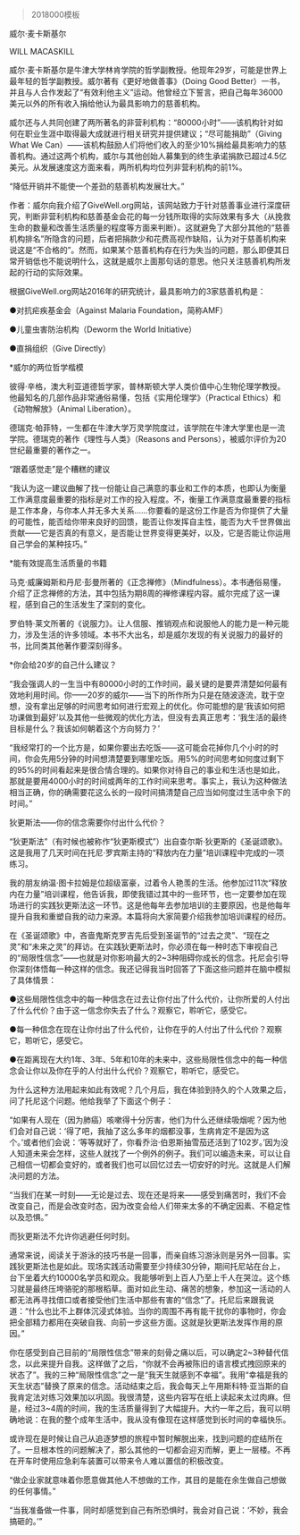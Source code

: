 # 
> 2018000模板



威尔·麦卡斯基尔


WILL MACASKILL


威尔·麦卡斯基尔是牛津大学林肯学院的哲学副教授。他现年29岁，可能是世界上最年轻的哲学副教授。威尔著有《更好地做善事》（Doing Good Better）一书，并且与人合作发起了“有效利他主义”运动。他曾经立下誓言，把自己每年36000美元以外的所有收入捐给他认为最具影响力的慈善机构。

威尔还与人共同创建了两所著名的非营利机构：“80000小时”——该机构针对如何在职业生涯中取得最大成就进行相关研究并提供建议；“尽可能捐助”（Giving What We Can）——该机构鼓励人们将他们收入的至少10%捐给最具影响力的慈善机构。通过这两个机构，威尔与其他创始人募集到的终生承诺捐款已超过4.5亿美元。从发展速度这方面来看，两所机构均位列非营利机构的前1%。


“降低开销并不能使一个差劲的慈善机构发展壮大。”




作者：威尔向我介绍了GiveWell.org网站，该网站致力于针对慈善事业进行深度研究，判断非营利机构和慈善基金会花的每一分钱所取得的实际效果有多大（从挽救生命的数量和改善生活质量的程度等方面来判断）。这就避免了大部分其他的“慈善机构排名”所隐含的问题，后者把捐款少和花费高视作缺陷，认为对于慈善机构来说这是“不合格的”。然而，如果某个慈善机构存在行为失当的问题，那么即便其日常开销低也不能说明什么，这就是威尔上面那句话的意思。他只关注慈善机构所发起的行动的实际效果。


根据GiveWell.org网站2016年的研究统计，最具影响力的3家慈善机构是：


●对抗疟疾基金会（Against Malaria Foundation，简称AMF）

●儿童虫害防治机构（Deworm the World Initiative）

●直捐组织（Give Directly）

*威尔的两位哲学楷模

彼得·辛格，澳大利亚道德哲学家，普林斯顿大学人类价值中心生物伦理学教授。他最知名的几部作品非常通俗易懂，包括《实用伦理学》（Practical Ethics）和《动物解放》（Animal Liberation）。

德瑞克·帕菲特，一生都在牛津大学万灵学院度过，该学院在牛津大学里也是一流学院。德瑞克的著作《理性与人类》（Reasons and Persons），被威尔评价为20世纪最重要的著作之一。


“跟着感觉走”是个糟糕的建议

“我认为这一建议曲解了找一份能让自己满意的事业和工作的本质，也即认为衡量工作满意度最重要的指标是对工作的投入程度。不，衡量工作满意度最重要的指标是工作本身，与你本人并无多大关系……你要看的是这份工作是否为你提供了大量的可能性，能否给你带来良好的回馈，能否让你发挥自主性，能否为大千世界做出贡献——它是否真的有意义，是否能让世界变得更美好，以及，它是否能让你运用自己学会的某种技巧。”

*能有效提高生活质量的书籍

马克·威廉姆斯和丹尼·彭曼所著的《正念禅修》（Mindfulness）。本书通俗易懂，介绍了正念禅修的方法，其中包括为期8周的禅修课程内容。威尔完成了这一课程，感到自己的生活发生了深刻的变化。

罗伯特·莱文所著的《说服力》。让人信服、推销观点和说服他人的能力是一种元能力，涉及生活的许多领域。本书不大出名，却是威尔发现的有关说服力的最好的书，比同类其他著作要深刻得多。

*你会给20岁的自己什么建议？

“我会强调人的一生当中有80000小时的工作时间，最关键的是要弄清楚如何最有效地利用时间。你——20岁的威尔——当下的所作所为只是在随波逐流，耽于空想，没有拿出足够的时间思考如何进行宏观上的优化。你可能想的是‘我该如何把功课做到最好’以及其他一些微观的优化方法，但没有去真正思考：‘我生活的最终目标是什么？我该如何朝着这个方向努力？’

“我经常打的一个比方是，如果你要出去吃饭——这可能会花掉你几个小时的时间，你会先用5分钟的时间想清楚要到哪里吃饭。用5%的时间思考如何度过剩下的95%的时间看起来是很合情合理的。如果你对待自己的事业和生活也是如此，那就是要用4000小时的时间或两年的工作时间来思考。事实上，我认为这种做法相当正确，你的确需要花这么长的一段时间搞清楚自己应当如何度过生活中余下的时间。”





狄更斯法——你的信念需要你付出什么代价？


“狄更斯法”（有时候也被称作“狄更斯模式”）出自查尔斯·狄更斯的《圣诞颂歌》。这是我用了几天时间在托尼·罗宾斯主持的“释放内在力量”培训课程中完成的一项练习。

我的朋友纳温·图卡拉姆是位超级富豪，过着令人艳羡的生活。他参加过11次“释放内在力量”培训课程，他告诉我，即使我错过其中的一些环节，也一定要参加在现场进行的实践狄更斯法这一环节。这是他每年去参加培训的主要原因，也是他每年提升自我和重塑自我的动力来源。本篇将向大家简要介绍我参加培训课程的经历。

在《圣诞颂歌》中，吝啬鬼斯克罗吉先后受到圣诞节的“过去之灵”、“现在之灵”和“未来之灵”的拜访。在实践狄更斯法时，你必须在每一种时态下审视自己的“局限性信念”——也就是对你影响最大的2~3种阻碍你成长的信念。托尼会引导你深刻体悟每一种这样的信念。我还记得我当时回答了下面这些问题并在脑中模拟了具体情景：


●这些局限性信念中的每一种信念在过去让你付出了什么代价，让你所爱的人付出了什么代价？由于这一信念你失去了什么？观察它，聆听它，感受它。

●每一种信念在现在让你付出了什么代价，让你在乎的人付出了什么代价？观察它，聆听它，感受它。

●在距离现在大约1年、3年、5年和10年的未来中，这些局限性信念中的每一种信念会让你以及你在乎的人付出什么代价？观察它，聆听它，感受它。


为什么这种方法用起来如此有效呢？几个月后，我在体验到持久的个人效果之后，问了托尼这个问题。他给我举了下面这个例子：

“如果有人现在（因为肺癌）咳嗽得十分厉害，他们为什么还继续吸烟呢？因为他们会对自己说：‘得了吧，我抽了这么多年的烟都没事，生病肯定不是因为这个。’或者他们会说：‘等等就好了，你看乔治·伯恩斯抽雪茄还活到了102岁。’因为没人知道未来会怎样，这些人就找了一个例外的例子。我们可以编造未来，可以让自己相信一切都会变好的，或者我们也可以回忆过去一切安好的时光。这就是人们解决问题的方法。

“当我们在某一时刻——无论是过去、现在还是将来——感受到痛苦时，我们不会改变自己，而是会改变时态，因为改变会给人们带来太多的不确定因素、不稳定性以及恐惧。”

而狄更斯法不允许你逃避任何时刻。

通常来说，阅读关于游泳的技巧书是一回事，而亲自练习游泳则是另外一回事。实践狄更斯法也是如此。现场实践活动需要至少持续30分钟，期间托尼站在台上，台下坐着大约10000名学员和观众。我能够听到上百人乃至上千人在哭泣。这个练习就是最终压垮骆驼的那根稻草。面对如此生动、痛苦的想象，参加这一活动的人都无法再寻找借口或者接受他们生活中那些有害的“信念”了。托尼后来跟我说道：“什么也比不上群体沉浸式体验。当你的周围不再有能干扰你的事物时，你会把全部精力都用在突破自我、向前一步这些方面。这就是狄更斯法发挥作用的原因。”

你在感受到自己目前的“局限性信念”带来的刻骨之痛以后，可以确定2~3种替代信念，以此来提升自我。这样做了之后，“你就不会再被陈旧的语言模式拽回原来的状态了”。我的三种“局限性信念”之一是“我天生就感到不幸福”。我用“幸福是我的天生状态”替换了原来的信念。活动结束之后，我会每天上午用斯科特·亚当斯的自我肯定法对练习效果加以巩固。我很清楚，这些内容写在纸上读起来太过肉麻。但是，经过3~4周的时间，我的生活质量得到了大幅提升。大约一年之后，我可以明确地说：在我的整个成年生活中，我从没有像现在这样感觉到长时间的幸福快乐。

或许现在是时候让自己从追逐梦想的旅程中暂时解脱出来，找到问题的症结所在了。一旦根本性的问题解决了，那么其他的一切都会迎刃而解，更上一层楼。不再在开车时使用应急刹车装置可以带来令人难以置信的积极改变。





“做企业家就意味着你愿意做其他人不想做的工作，其目的是能在余生做自己想做的任何事情。”

“当我准备做一件事，同时却感觉到自己有所恐惧时，我会对自己说：‘不妙，我会搞砸的。’”




